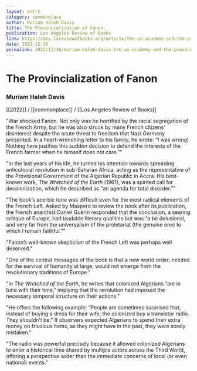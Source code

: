 ```yaml
---
layout: entry
category: commonplace
author: Muriam Haleh Davis
title: The Provincialization of Fanon
publication: Los Angeles Review of Books
link: https://dev.lareviewofbooks.org/article/the-us-academy-and-the-provincialization-of-fanon/
date: 2022-12-16
permalink: 2022/12/16/muriam-haleh-davis-the-us-academy-and-the-provincialization-of-fanon
---
```


# The Provincialization of Fanon

### Muriam Haleh Davis

[[2022]] / [[commonplace]] / [[Los Angeles Review of Books]]

"War shocked Fanon. Not only was he horrified by the racial segregation of the French Army, but he was also struck by many French citizens’ disinterest despite the acute threat to freedom that Nazi Germany presented. In a heart-wrenching letter to his family, he wrote: “I was wrong! Nothing here justifies this sudden decision to defend the interests of the French farmer when he himself does not care.”"

"In the last years of his life, he turned his attention towards spreading anticolonial revolution in sub-Saharan Africa, acting as the representative of the Provisional Government of the Algerian Republic in Accra. His best-known work, *The Wretched of the Earth* (1961), was a spirited call for decolonization, which he described as “an agenda for total disorder.”"

"The book’s acerbic tone was difficult even for the most radical elements of the French Left. Asked by Maspero to review the book after its publication, the French anarchist Daniel Guérin responded that the conclusion, a searing critique of Europe, had laudable literary qualities but was “a bit delusional, and very far from the universalism of the proletariat (the genuine one) to which I remain faithful.”"

"Fanon’s well-known skepticism of the French Left was perhaps well deserved."

"One of the central messages of the book is that a new world order, needed for the survival of humanity at large, would not emerge from the revolutionary traditions of Europe."

"In *The* *Wretched of the Earth*, he writes that colonized Algerians “are in tune with their time,” implying that the revolution had imposed the necessary temporal structure on their actions."

"He offers the following example: “People are sometimes surprised that, instead of buying a dress for their wife, the colonized buy a transistor radio. They shouldn’t be.” If observers expected Algerians to spend their extra money on frivolous items, as they might have in the past, they were sorely mistaken."

"The radio was powerful precisely because it allowed colonized Algerians to enter a historical time shared by multiple actors across the Third World, offering a perspective wider than the immediate concerns of local (or even national) events."
